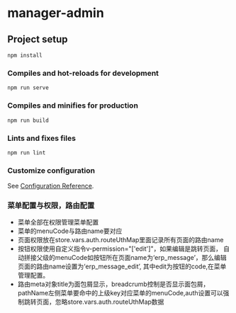 # manager-admin

## Project setup
```
npm install
```

### Compiles and hot-reloads for development
```
npm run serve
```

### Compiles and minifies for production
```
npm run build
```

### Lints and fixes files
```
npm run lint
```

### Customize configuration
See [Configuration Reference](https://cli.vuejs.org/config/).

### 菜单配置与权限，路由配置
+ 菜单全部在权限管理菜单配置
+ 菜单的menuCode与路由name要对应
+ 页面权限放在store.vars.auth.routeUthMap里面记录所有页面的路由name
+ 按钮权限使用自定义指令v-permission="['edit']"，如果编辑是跳转页面，
自动拼接父级的menuCode如按钮所在页面name为‘erp_message’，那么编辑页面的路由name设置为‘erp_message_edit’,
其中edit为按钮的code,在菜单管理配置。
+ 路由meta对象title为面包屑显示，breadcrumb控制是否显示面包屑，pathName左侧菜单要命中的上级key对应菜单的menuCode,auth设置可以强制跳转页面，忽略store.vars.auth.routeUthMap数据


